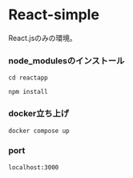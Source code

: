 # React-simple
React.jsのみの環境。

### node_modulesのインストール
`cd reactapp`

`npm install`

### docker立ち上げ
`docker compose up`

### port
`localhost:3000`
